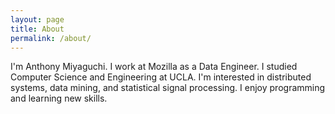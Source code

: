 ```yaml
---
layout: page
title: About
permalink: /about/
---
```


I'm Anthony Miyaguchi.
I work at Mozilla as a Data Engineer.
I studied Computer Science and Engineering at UCLA.
I'm interested in distributed systems, data mining, and statistical signal processing.
I enjoy programming and learning new skills.
